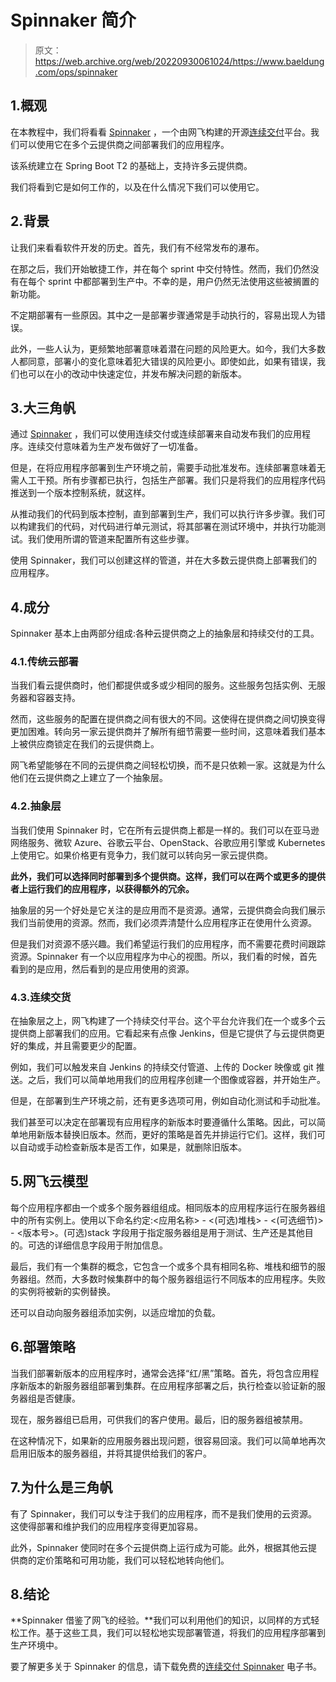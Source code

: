 # Spinnaker 简介

> 原文：<https://web.archive.org/web/20220930061024/https://www.baeldung.com/ops/spinnaker>

## 1.概观

在本教程中，我们将看看 [Spinnaker](https://web.archive.org/web/20220523154256/https://www.spinnaker.io/) ，一个由网飞构建的开源[连续交付](https://web.archive.org/web/20220523154256/https://continuousdelivery.com/)平台。我们可以使用它在多个云提供商之间部署我们的应用程序。

该系统建立在 Spring Boot T2 的基础上，支持许多云提供商。

我们将看到它是如何工作的，以及在什么情况下我们可以使用它。

## 2.背景

让我们来看看软件开发的历史。首先，我们有不经常发布的瀑布。

在那之后，我们开始敏捷工作，并在每个 sprint 中交付特性。然而，我们仍然没有在每个 sprint 中都部署到生产中。不幸的是，用户仍然无法使用这些被搁置的新功能。

不定期部署有一些原因。其中之一是部署步骤通常是手动执行的，容易出现人为错误。

此外，一些人认为，更频繁地部署意味着潜在问题的风险更大。如今，我们大多数人都同意，部署小的变化意味着犯大错误的风险更小。即使如此，如果有错误，我们也可以在小的改动中快速定位，并发布解决问题的新版本。

## 3.大三角帆

通过 [Spinnaker](https://web.archive.org/web/20220523154256/https://www.spinnaker.io/) ，我们可以使用连续交付或连续部署来自动发布我们的应用程序。连续交付意味着为生产发布做好了一切准备。

但是，在将应用程序部署到生产环境之前，需要手动批准发布。连续部署意味着无需人工干预。所有步骤都已执行，包括生产部署。我们只是将我们的应用程序代码推送到一个版本控制系统，就这样。

从推动我们的代码到版本控制，直到部署到生产，我们可以执行许多步骤。我们可以构建我们的代码，对代码进行单元测试，将其部署在测试环境中，并执行功能测试。我们使用所谓的管道来配置所有这些步骤。

使用 Spinnaker，我们可以创建这样的管道，并在大多数云提供商上部署我们的应用程序。

## 4.成分

Spinnaker 基本上由两部分组成:各种云提供商之上的抽象层和持续交付的工具。

### 4.1.传统云部署

当我们看云提供商时，他们都提供或多或少相同的服务。这些服务包括实例、无服务器和容器支持。

然而，这些服务的配置在提供商之间有很大的不同。这使得在提供商之间切换变得更加困难。转向另一家云提供商并了解所有细节需要一些时间，这意味着我们基本上被供应商锁定在我们的云提供商上。

网飞希望能够在不同的云提供商之间轻松切换，而不是只依赖一家。这就是为什么他们在云提供商之上建立了一个抽象层。

### 4.2.抽象层

当我们使用 Spinnaker 时，它在所有云提供商上都是一样的。我们可以在亚马逊网络服务、微软 Azure、谷歌云平台、OpenStack、谷歌应用引擎或 Kubernetes 上使用它。如果价格更有竞争力，我们就可以转向另一家云提供商。

**此外，我们可以选择同时部署到多个提供商。这样，我们可以在两个或更多的提供者上运行我们的应用程序，以获得额外的冗余。**

抽象层的另一个好处是它关注的是应用而不是资源。通常，云提供商会向我们展示我们当前使用的资源。然而，我们必须弄清楚什么应用程序正在使用什么资源。

但是我们对资源不感兴趣。我们希望运行我们的应用程序，而不需要花费时间跟踪资源。Spinnaker 有一个以应用程序为中心的视图。所以，我们看的时候，首先看到的是应用，然后看到的是应用使用的资源。

### 4.3.连续交货

在抽象层之上，网飞构建了一个持续交付平台。这个平台允许我们在一个或多个云提供商上部署我们的应用。它看起来有点像 Jenkins，但是它提供了与云提供商更好的集成，并且需要更少的配置。

例如，我们可以触发来自 Jenkins 的持续交付管道、上传的 Docker 映像或 git 推送。之后，我们可以简单地用我们的应用程序创建一个图像或容器，并开始生产。

但是，在部署到生产环境之前，还有更多选项可用，例如自动化测试和手动批准。

我们甚至可以决定在部署现有应用程序的新版本时要遵循什么策略。因此，可以简单地用新版本替换旧版本。然而，更好的策略是首先并排运行它们。这样，我们可以自动或手动检查新版本是否工作，如果是，就删除旧版本。

## 5.网飞云模型

每个应用程序都由一个或多个服务器组组成。相同版本的应用程序运行在服务器组中的所有实例上。使用以下命名约定:<应用名称> - <(可选)堆栈> - <(可选细节)> - <版本号>。(可选)stack 字段用于指定服务器组是用于测试、生产还是其他目的。可选的详细信息字段用于附加信息。

最后，我们有一个集群的概念，它包含一个或多个具有相同名称、堆栈和细节的服务器组。然而，大多数时候集群中的每个服务器组运行不同版本的应用程序。失败的实例将被新的实例替换。

还可以自动向服务器组添加实例，以适应增加的负载。

## 6.部署策略

当我们部署新版本的应用程序时，通常会选择“红/黑”策略。首先，将包含应用程序新版本的新服务器组部署到集群。在应用程序部署之后，执行检查以验证新的服务器组是否健康。

现在，服务器组已启用，可供我们的客户使用。最后，旧的服务器组被禁用。

在这种情况下，如果新的应用服务器出现问题，很容易回滚。我们可以简单地再次启用旧版本的服务器组，并将其提供给我们的客户。

## 7.为什么是三角帆

有了 Spinnaker，我们可以专注于我们的应用程序，而不是我们使用的云资源。这使得部署和维护我们的应用程序变得更加容易。

此外，Spinnaker 使同时在多个云提供商上运行成为可能。此外，根据其他云提供商的定价策略和可用功能，我们可以轻松地转向他们。

## 8.结论

**Spinnaker 借鉴了网飞的经验。**我们可以利用他们的知识，以同样的方式轻松工作。基于这些工具，我们可以轻松地实现部署管道，将我们的应用程序部署到生产环境中。

要了解更多关于 Spinnaker 的信息，请下载免费的[连续交付 Spinnaker](https://web.archive.org/web/20220523154256/https://spinnaker.io/docs/concepts/ebook/ContinuousDeliveryWithSpinnaker.pdf) 电子书。